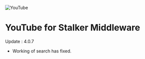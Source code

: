 ![YouTube](https://raw.githubusercontent.com/betamaster2/youtube/master/apps/magcore-app-youtube/3.0.13/img/720/icons/2010.png)

# YouTube for Stalker Middleware
Update : 4.0.7
 - Working of search has fixed.
